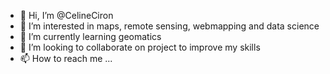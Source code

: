 - 👋 Hi, I’m @CelineCiron
- 👀 I’m interested in maps, remote sensing, webmapping and data science 
- 🌱 I’m currently learning geomatics
- 💞️ I’m looking to collaborate on project to improve my skills 
- 📫 How to reach me ...

<!---
CelineCiron/CelineCiron is a ✨ special ✨ repository because its `README.md` (this file) appears on your GitHub profile.
You can click the Preview link to take a look at your changes.
--->
